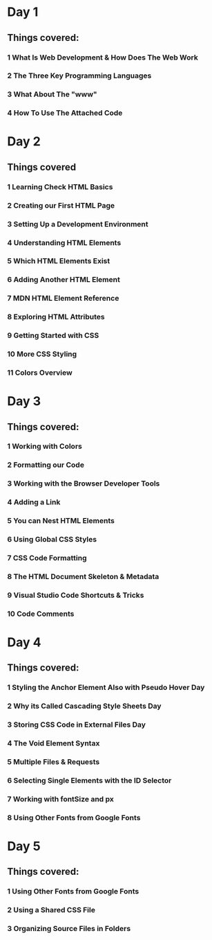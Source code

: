 # Day 1
## Things covered:
### 1 What Is Web Development & How Does The Web Work
### 2 The Three Key Programming Languages
### 3 What About The "www"
### 4 How To Use The Attached Code
##
# Day 2
## Things covered
### 1 Learning Check HTML Basics
### 2 Creating our First HTML Page
### 3 Setting Up a Development Environment
### 4 Understanding HTML Elements
### 5 Which HTML Elements Exist
### 6 Adding Another HTML Element
### 7 MDN HTML Element Reference
### 8 Exploring HTML Attributes
### 9 Getting Started with CSS
### 10 More CSS Styling
### 11 Colors Overview
##
# Day 3
## Things covered:
### 1 Working with Colors
### 2 Formatting our Code
### 3 Working with the Browser Developer Tools
### 4 Adding a Link
### 5 You can Nest HTML Elements
### 6 Using Global CSS Styles
### 7 CSS Code Formatting
### 8 The HTML Document Skeleton & Metadata
### 9 Visual Studio Code Shortcuts & Tricks
### 10 Code Comments
##
# Day 4
## Things covered:
### 1 Styling the Anchor Element Also with Pseudo Hover Day
### 2 Why its Called Cascading Style Sheets Day
### 3 Storing CSS Code in External Files Day
### 4 The Void Element Syntax
### 5 Multiple Files & Requests
### 6 Selecting Single Elements with the ID Selector
### 7 Working with fontSize and px
### 8 Using Other Fonts from Google Fonts
##
# Day 5
## Things covered:
### 1 Using Other Fonts from Google Fonts
### 2 Using a Shared CSS File
### 3 Organizing Source Files in Folders